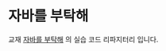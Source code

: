 # 자바를 부탁해
교재 [자바를 부탁해](http://www.kyobobook.co.kr/product/detailViewKor.laf?mallGb=KOR&ejkGb=KOR&barcode=9791156645672) 의 실습 코드 리파지터리 입니다.
